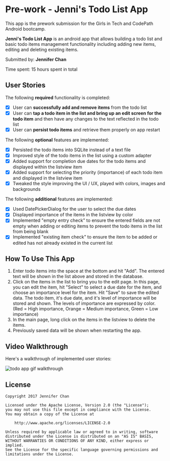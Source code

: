 # Pre-work - Jenni's Todo List App

This app is the prework submission for the Girls in Tech and CodePath Android bootcamp. 

**Jenni's Todo List App** is an android app that allows building a todo list and basic todo items management functionality including adding new items, editing and deleting existing items.

Submitted by: **Jennifer Chan**

Time spent: 15 hours spent in total

## User Stories

The following **required** functionality is completed:

* [X] User can **successfully add and remove items** from the todo list
* [X] User can **tap a todo item in the list and bring up an edit screen for the todo item** and then have any changes to the text reflected in the todo list
* [X] User can **persist todo items** and retrieve them properly on app restart

The following **optional** features are implemented:

* [X] Persisted the todo items into SQLite instead of a text file
* [X] Improved style of the todo items in the list using a custom adapter
* [X] Added support for completion due dates for the todo items and displayed within the listview item
* [X] Added support for selecting the priority (importance) of each todo item and displayed in the listview item
* [X] Tweaked the style improving the UI / UX, played with colors, images and backgrounds

The following **additional** features are implemented:

* [X] Used DatePickerDialog for the user to select the due dates
* [X] Displayed importance of the items in the listview by color
* [X] Implemented "empty entry check" to ensure the entered fields are not empty when adding or editing items to prevent the todo items in the list from being blank
* [X] Implemented "existing item check" to ensure the item to be added or edited has not already existed in the current list

## How To Use This App
1. Enter todo items into the space at the bottom and hit "Add". The entered text will be shown in the list above and stored in the database.
2. Click on the items in the list to bring you to the edit page. In this page, you can edit the item, hit "Select" to select a due date for the item, and choose an importance level for the item. Hit "Save" to save the edited data. The todo item, it's due date, and it's level of importance will be stored and shown. The levels of importance are expressed by color. (Red = High importance, Orange = Medium importance, Green = Low importance)
3. In the main page, long click on the items in the listview to delete the items.
4. Previously saved data will be shown when restarting the app.

## Video Walkthrough 

Here's a walkthrough of implemented user stories:

![todo app gif walkthrough](https://cloud.githubusercontent.com/assets/24812963/22621752/d7bed06e-eb65-11e6-8bc2-ee02ba885501.gif)

## License

    Copyright 2017 Jennifer Chan

    Licensed under the Apache License, Version 2.0 (the "License");
    you may not use this file except in compliance with the License.
    You may obtain a copy of the License at

        http://www.apache.org/licenses/LICENSE-2.0

    Unless required by applicable law or agreed to in writing, software
    distributed under the License is distributed on an "AS IS" BASIS,
    WITHOUT WARRANTIES OR CONDITIONS OF ANY KIND, either express or implied.
    See the License for the specific language governing permissions and
    limitations under the License.
